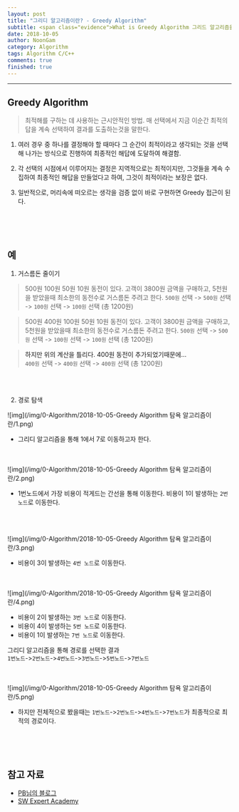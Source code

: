 ```yaml
---
layout: post
title: "그리디 알고리즘이란? - Greedy Algorithm"
subtitle: <span class="evidence">What is Greedy Algorithm 그리드 알고리즘을 알아보자.</span>
date: 2018-10-05
author: NoonGam
category: Algorithm
tags: Algorithm C/C++
comments: true
finished: true
---
```


---

## Greedy Algorithm

> 최적해를 구하는 데 사용하는 근시안적인 방법. 매 선택에서 지금 이순간 최적의 답을 계속 선택하여 결과를 도출하는것을 말한다.

1. 여러 경우 중 하나를 결정해야 할 때마다 그 순간이 최적이라고 생각되는 것을 선택해 나가는 방식으로
진행하여 최종적인 해답에 도달하여 해결함.

2. 각 선택의 시점에서 이루어지는 결정은 지역적으로는 최적이지만, 그것들을 계속 수집하여 최종적인 해답을 만들었다고 하여,
그것이 최적이라는 보장은 없다.

3. 일반적으로, 머리속에 떠오르는 생각을 검증 없이 바로 구현하면 Greedy 접근이 된다.

<br><br><br>



## 예

1. 거스름돈 줄이기

> 500원 100원 50원 10원 동전이 있다. 고객이 3800원 금액을 구매하고, 5천원을 받았을때
최소한의 동전수로 거스름돈 주려고 한다.
`500원` 선택 -> `500원` 선택 -> `100원` 선택 -> `100원` 선택  (총 1200원)


> 500원 400원 100원 50원 10원 동전이 있다. 고객이 3800원 금액을 구매하고, 5천원을 받았을때
최소한의 동전수로 거스름돈 주려고 한다.
`500원` 선택 -> `500원` 선택 -> `100원` 선택 -> `100원` 선택  (총 1200원)

><a>하지만 위의 계산을 틀리다. 400원 동전이 추가되었기때문에...</a><br>
`400원` 선택 -> `400원` 선택 -> `400원` 선택 (총 1200원)

<br><br>

2. 경로 탐색


![img](/img/0-Algorithm/2018-10-05-Greedy Algorithm 탐욕 알고리즘이란/1.png)
- 그리디 알고리즘을 통해 1에서 7로 이동하고자 한다.

<br><br>
![img](/img/0-Algorithm/2018-10-05-Greedy Algorithm 탐욕 알고리즘이란/2.png)
- 1번노드에서 가장 비용이 적게드는 간선을 통해 이동한다.
비용이 1이 발생하는 `2번 노드`로 이동한다.


<br><br>

![img](/img/0-Algorithm/2018-10-05-Greedy Algorithm 탐욕 알고리즘이란/3.png)
- 비용이 3이 발생하는 `4번 노드`로 이동한다.


<br><br>
![img](/img/0-Algorithm/2018-10-05-Greedy Algorithm 탐욕 알고리즘이란/4.png)
- 비용이 2이 발생하는 `3번 노드`로 이동한다.
- 비용이 4이 발생하는 `5번 노드`로 이동한다.
- 비용이 1이 발생하는 `7번 노드`로 이동한다.

그리디 알고리즘을 통해 경로를 선택한 결과<br>
`1번노드`->`2번노드`->`4번노드`->`3번노드`->`5번노드`->`7번노드`


<br><br>
![img](/img/0-Algorithm/2018-10-05-Greedy Algorithm 탐욕 알고리즘이란/5.png)
- 하지만 전체적으로 봤을때는 `1번노드`->`2번노드`->`4번노드`->`7번노드`가 최종적으로
최적의 경로이다.


<br><br><br>

## 참고 자료
* [PB님의 블로그](http://blog.naver.com/PostList.nhn?blogId=foat3376)
* [SW Expert Academy](https://www.swexpertacademy.com)
